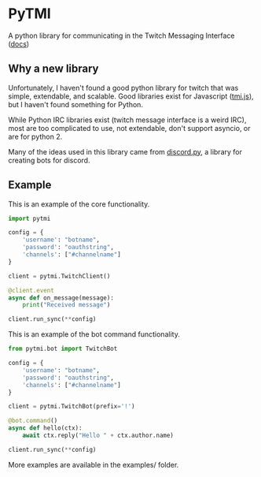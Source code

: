 # PyTMI

A python library for communicating in the Twitch Messaging Interface ([docs](https://dev.twitch.tv/docs/v5/guides/irc/))

## Why a new library
Unfortunately, I haven't found a good python library for twitch that was simple, extendable, and scalable. Good libraries exist for Javascript ([tmi.js](https://github.com/tmijs/tmi.js)), but I haven't found something for Python.

While Python IRC libraries exist (twitch message interface is a weird IRC), most are too complicated to use, not extendable, don't support asyncio, or are for python 2.

Many of the ideas used in this library came from [discord.py](https://github.com/Rapptz/discord.py), a library for creating bots for discord.

## Example

This is an example of the core functionality.

```py
import pytmi

config = {
    'username': "botname",
    'password': "oauthstring",
    'channels': ["#channelname"]
}

client = pytmi.TwitchClient()

@client.event
async def on_message(message):
    print("Received message")

client.run_sync(**config)
```

This is an example of the bot command functionality.

```py
from pytmi.bot import TwitchBot

config = {
    'username': "botname",
    'password': "oauthstring",
    'channels': ["#channelname"]
}

client = pytmi.TwitchBot(prefix='!')

@bot.command()
async def hello(ctx):
    await ctx.reply("Hello " + ctx.author.name)

client.run_sync(**config)
```

More examples are available in the examples/ folder.
